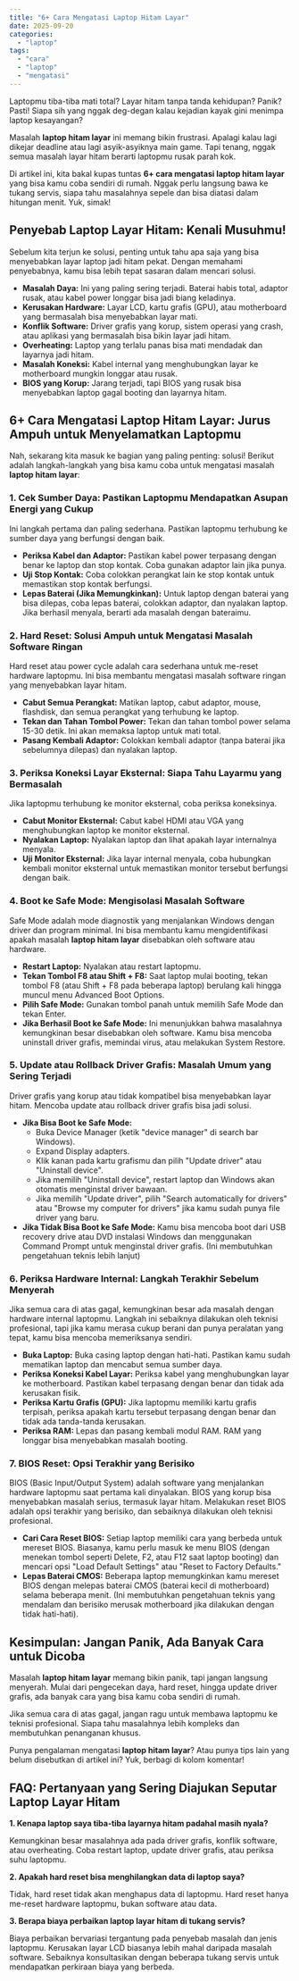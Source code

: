 ```yaml
---
title: "6+ Cara Mengatasi Laptop Hitam Layar"
date: 2025-09-20
categories: 
  - "laptop"
tags: 
  - "cara"
  - "laptop"
  - "mengatasi"
---
```


Laptopmu tiba-tiba mati total? Layar hitam tanpa tanda kehidupan? Panik? Pasti! Siapa sih yang nggak deg-degan kalau kejadian kayak gini menimpa laptop kesayangan?

Masalah **laptop hitam layar** ini memang bikin frustrasi. Apalagi kalau lagi dikejar deadline atau lagi asyik-asyiknya main game. Tapi tenang, nggak semua masalah layar hitam berarti laptopmu rusak parah kok.

Di artikel ini, kita bakal kupas tuntas **6+ cara mengatasi laptop hitam layar** yang bisa kamu coba sendiri di rumah. Nggak perlu langsung bawa ke tukang servis, siapa tahu masalahnya sepele dan bisa diatasi dalam hitungan menit. Yuk, simak!

## Penyebab Laptop Layar Hitam: Kenali Musuhmu!

Sebelum kita terjun ke solusi, penting untuk tahu apa saja yang bisa menyebabkan layar laptop jadi hitam pekat. Dengan memahami penyebabnya, kamu bisa lebih tepat sasaran dalam mencari solusi.

- **Masalah Daya:** Ini yang paling sering terjadi. Baterai habis total, adaptor rusak, atau kabel power longgar bisa jadi biang keladinya.
- **Kerusakan Hardware:** Layar LCD, kartu grafis (GPU), atau motherboard yang bermasalah bisa menyebabkan layar mati.
- **Konflik Software:** Driver grafis yang korup, sistem operasi yang crash, atau aplikasi yang bermasalah bisa bikin layar jadi hitam.
- **Overheating:** Laptop yang terlalu panas bisa mati mendadak dan layarnya jadi hitam.
- **Masalah Koneksi:** Kabel internal yang menghubungkan layar ke motherboard mungkin longgar atau rusak.
- **BIOS yang Korup:** Jarang terjadi, tapi BIOS yang rusak bisa menyebabkan laptop gagal booting dan layarnya hitam.

## 6+ Cara Mengatasi Laptop Hitam Layar: Jurus Ampuh untuk Menyelamatkan Laptopmu

Nah, sekarang kita masuk ke bagian yang paling penting: solusi! Berikut adalah langkah-langkah yang bisa kamu coba untuk mengatasi masalah **laptop hitam layar**:

### 1\. Cek Sumber Daya: Pastikan Laptopmu Mendapatkan Asupan Energi yang Cukup

Ini langkah pertama dan paling sederhana. Pastikan laptopmu terhubung ke sumber daya yang berfungsi dengan baik.

- **Periksa Kabel dan Adaptor:** Pastikan kabel power terpasang dengan benar ke laptop dan stop kontak. Coba gunakan adaptor lain jika punya.
- **Uji Stop Kontak:** Coba colokkan perangkat lain ke stop kontak untuk memastikan stop kontak berfungsi.
- **Lepas Baterai (Jika Memungkinkan):** Untuk laptop dengan baterai yang bisa dilepas, coba lepas baterai, colokkan adaptor, dan nyalakan laptop. Jika berhasil menyala, berarti ada masalah dengan bateraimu.

### 2\. Hard Reset: Solusi Ampuh untuk Mengatasi Masalah Software Ringan

Hard reset atau power cycle adalah cara sederhana untuk me-reset hardware laptopmu. Ini bisa membantu mengatasi masalah software ringan yang menyebabkan layar hitam.

- **Cabut Semua Perangkat:** Matikan laptop, cabut adaptor, mouse, flashdisk, dan semua perangkat yang terhubung ke laptop.
- **Tekan dan Tahan Tombol Power:** Tekan dan tahan tombol power selama 15-30 detik. Ini akan memaksa laptop untuk mati total.
- **Pasang Kembali Adaptor:** Colokkan kembali adaptor (tanpa baterai jika sebelumnya dilepas) dan nyalakan laptop.

### 3\. Periksa Koneksi Layar Eksternal: Siapa Tahu Layarmu yang Bermasalah

Jika laptopmu terhubung ke monitor eksternal, coba periksa koneksinya.

- **Cabut Monitor Eksternal:** Cabut kabel HDMI atau VGA yang menghubungkan laptop ke monitor eksternal.
- **Nyalakan Laptop:** Nyalakan laptop dan lihat apakah layar internalnya menyala.
- **Uji Monitor Eksternal:** Jika layar internal menyala, coba hubungkan kembali monitor eksternal untuk memastikan monitor tersebut berfungsi dengan baik.

### 4\. Boot ke Safe Mode: Mengisolasi Masalah Software

Safe Mode adalah mode diagnostik yang menjalankan Windows dengan driver dan program minimal. Ini bisa membantu kamu mengidentifikasi apakah masalah **laptop hitam layar** disebabkan oleh software atau hardware.

- **Restart Laptop:** Nyalakan atau restart laptopmu.
- **Tekan Tombol F8 atau Shift + F8:** Saat laptop mulai booting, tekan tombol F8 (atau Shift + F8 pada beberapa laptop) berulang kali hingga muncul menu Advanced Boot Options.
- **Pilih Safe Mode:** Gunakan tombol panah untuk memilih Safe Mode dan tekan Enter.
- **Jika Berhasil Boot ke Safe Mode:** Ini menunjukkan bahwa masalahnya kemungkinan besar disebabkan oleh software. Kamu bisa mencoba uninstall driver grafis, memindai virus, atau melakukan System Restore.

### 5\. Update atau Rollback Driver Grafis: Masalah Umum yang Sering Terjadi

Driver grafis yang korup atau tidak kompatibel bisa menyebabkan layar hitam. Mencoba update atau rollback driver grafis bisa jadi solusi.

- **Jika Bisa Boot ke Safe Mode:**
    - Buka Device Manager (ketik "device manager" di search bar Windows).
    - Expand Display adapters.
    - Klik kanan pada kartu grafismu dan pilih "Update driver" atau "Uninstall device".
    - Jika memilih "Uninstall device", restart laptop dan Windows akan otomatis menginstal driver bawaan.
    - Jika memilih "Update driver", pilih "Search automatically for drivers" atau "Browse my computer for drivers" jika kamu sudah punya file driver yang baru.
- **Jika Tidak Bisa Boot ke Safe Mode:** Kamu bisa mencoba boot dari USB recovery drive atau DVD instalasi Windows dan menggunakan Command Prompt untuk menginstal driver grafis. (Ini membutuhkan pengetahuan teknis lebih lanjut)

### 6\. Periksa Hardware Internal: Langkah Terakhir Sebelum Menyerah

Jika semua cara di atas gagal, kemungkinan besar ada masalah dengan hardware internal laptopmu. Langkah ini sebaiknya dilakukan oleh teknisi profesional, tapi jika kamu merasa cukup berani dan punya peralatan yang tepat, kamu bisa mencoba memeriksanya sendiri.

- **Buka Laptop:** Buka casing laptop dengan hati-hati. Pastikan kamu sudah mematikan laptop dan mencabut semua sumber daya.
- **Periksa Koneksi Kabel Layar:** Periksa kabel yang menghubungkan layar ke motherboard. Pastikan kabel terpasang dengan benar dan tidak ada kerusakan fisik.
- **Periksa Kartu Grafis (GPU):** Jika laptopmu memiliki kartu grafis terpisah, periksa apakah kartu tersebut terpasang dengan benar dan tidak ada tanda-tanda kerusakan.
- **Periksa RAM:** Lepas dan pasang kembali modul RAM. RAM yang longgar bisa menyebabkan masalah booting.

### 7\. BIOS Reset: Opsi Terakhir yang Berisiko

BIOS (Basic Input/Output System) adalah software yang menjalankan hardware laptopmu saat pertama kali dinyalakan. BIOS yang korup bisa menyebabkan masalah serius, termasuk layar hitam. Melakukan reset BIOS adalah opsi terakhir yang berisiko, dan sebaiknya dilakukan oleh teknisi profesional.

- **Cari Cara Reset BIOS:** Setiap laptop memiliki cara yang berbeda untuk mereset BIOS. Biasanya, kamu perlu masuk ke menu BIOS (dengan menekan tombol seperti Delete, F2, atau F12 saat laptop booting) dan mencari opsi "Load Default Settings" atau "Reset to Factory Defaults."
- **Lepas Baterai CMOS:** Beberapa laptop memungkinkan kamu mereset BIOS dengan melepas baterai CMOS (baterai kecil di motherboard) selama beberapa menit. (Ini membutuhkan pengetahuan teknis yang mendalam dan berisiko merusak motherboard jika dilakukan dengan tidak hati-hati).

## Kesimpulan: Jangan Panik, Ada Banyak Cara untuk Dicoba

Masalah **laptop hitam layar** memang bikin panik, tapi jangan langsung menyerah. Mulai dari pengecekan daya, hard reset, hingga update driver grafis, ada banyak cara yang bisa kamu coba sendiri di rumah.

Jika semua cara di atas gagal, jangan ragu untuk membawa laptopmu ke teknisi profesional. Siapa tahu masalahnya lebih kompleks dan membutuhkan penanganan khusus.

Punya pengalaman mengatasi **laptop hitam layar**? Atau punya tips lain yang belum disebutkan di artikel ini? Yuk, berbagi di kolom komentar!

## FAQ: Pertanyaan yang Sering Diajukan Seputar Laptop Layar Hitam

**1\. Kenapa laptop saya tiba-tiba layarnya hitam padahal masih nyala?**

Kemungkinan besar masalahnya ada pada driver grafis, konflik software, atau overheating. Coba restart laptop, update driver grafis, atau periksa suhu laptopmu.

**2\. Apakah hard reset bisa menghilangkan data di laptop saya?**

Tidak, hard reset tidak akan menghapus data di laptopmu. Hard reset hanya me-reset hardware laptopmu, bukan software atau data.

**3\. Berapa biaya perbaikan laptop layar hitam di tukang servis?**

Biaya perbaikan bervariasi tergantung pada penyebab masalah dan jenis laptopmu. Kerusakan layar LCD biasanya lebih mahal daripada masalah software. Sebaiknya konsultasikan dengan beberapa tukang servis untuk mendapatkan perkiraan biaya yang berbeda.
